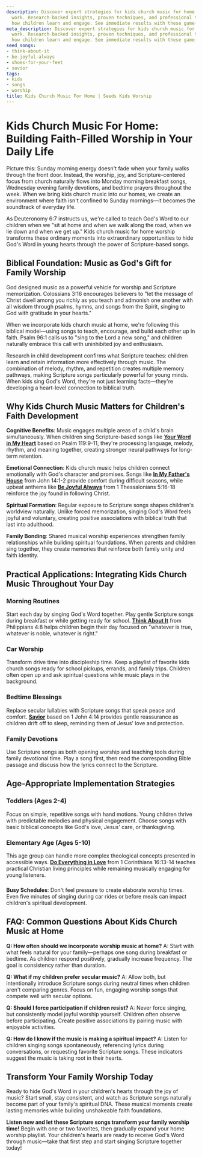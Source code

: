 ```yaml
---
description: Discover expert strategies for kids church music for home that actually
  work. Research-backed insights, proven techniques, and professional tips that transform
  how children learn and engage. See immediate results with these game-changing methods!
meta_description: Discover expert strategies for kids church music for home that actually
  work. Research-backed insights, proven techniques, and professional tips that transform
  how children learn and engage. See immediate results with these game-changing methods!
seed_songs:
- think-about-it
- be-joyful-always
- shoes-for-your-feet
- savior
tags:
- kids
- songs
- worship
title: Kids Church Music For Home | Seeds Kids Worship
---
```

# Kids Church Music For Home: Building Faith-Filled Worship in Your Daily Life

Picture this: Sunday morning energy doesn't fade when your family walks through the front door. Instead, the worship, joy, and Scripture-centered focus from church naturally flows into Monday morning breakfast songs, Wednesday evening family devotions, and bedtime prayers throughout the week. When we bring kids church music into our homes, we create an environment where faith isn't confined to Sunday mornings—it becomes the soundtrack of everyday life.

As Deuteronomy 6:7 instructs us, we're called to teach God's Word to our children when we "sit at home and when we walk along the road, when we lie down and when we get up." Kids church music for home worship transforms these ordinary moments into extraordinary opportunities to hide God's Word in young hearts through the power of Scripture-based songs.

## Biblical Foundation: Music as God's Gift for Family Worship

God designed music as a powerful vehicle for worship and Scripture memorization. Colossians 3:16 encourages believers to "let the message of Christ dwell among you richly as you teach and admonish one another with all wisdom through psalms, hymns, and songs from the Spirit, singing to God with gratitude in your hearts."

When we incorporate kids church music at home, we're following this biblical model—using songs to teach, encourage, and build each other up in faith. Psalm 96:1 calls us to "sing to the Lord a new song," and children naturally embrace this call with uninhibited joy and enthusiasm.

Research in child development confirms what Scripture teaches: children learn and retain information more effectively through music. The combination of melody, rhythm, and repetition creates multiple memory pathways, making Scripture songs particularly powerful for young minds. When kids sing God's Word, they're not just learning facts—they're developing a heart-level connection to biblical truth.

## Why Kids Church Music Matters for Children's Faith Development

**Cognitive Benefits**: Music engages multiple areas of a child's brain simultaneously. When children sing Scripture-based songs like **[Your Word in My Heart](https://seedskidsworship.com/product/your-word-in-my-heart-psalm-1199-11-2/)** based on Psalm 119:9-11, they're processing language, melody, rhythm, and meaning together, creating stronger neural pathways for long-term retention.

**Emotional Connection**: Kids church music helps children connect emotionally with God's character and promises. Songs like **[In My Father's House](https://seedskidsworship.com/product/in-my-fathers-house-john-141-2/)** from John 14:1-2 provide comfort during difficult seasons, while upbeat anthems like **[Be Joyful Always](https://seedskidsworship.com/product/joyful-always-1-thessalonians-516-18/)** from 1 Thessalonians 5:16-18 reinforce the joy found in following Christ.

**Spiritual Formation**: Regular exposure to Scripture songs shapes children's worldview naturally. Unlike forced memorization, singing God's Word feels joyful and voluntary, creating positive associations with biblical truth that last into adulthood.

**Family Bonding**: Shared musical worship experiences strengthen family relationships while building spiritual foundations. When parents and children sing together, they create memories that reinforce both family unity and faith identity.

## Practical Applications: Integrating Kids Church Music Throughout Your Day

### Morning Routines
Start each day by singing God's Word together. Play gentle Scripture songs during breakfast or while getting ready for school. **[Think About It](https://seedskidsworship.com/product/think-about-it-philippians-48/)** from Philippians 4:8 helps children begin their day focused on "whatever is true, whatever is noble, whatever is right."

### Car Worship
Transform drive time into discipleship time. Keep a playlist of favorite kids church songs ready for school pickups, errands, and family trips. Children often open up and ask spiritual questions while music plays in the background.

### Bedtime Blessings
Replace secular lullabies with Scripture songs that speak peace and comfort. **[Savior](https://seedskidsworship.com/product/savior-1-john-414/)** based on 1 John 4:14 provides gentle reassurance as children drift off to sleep, reminding them of Jesus' love and protection.

### Family Devotions
Use Scripture songs as both opening worship and teaching tools during family devotional time. Play a song first, then read the corresponding Bible passage and discuss how the lyrics connect to the Scripture.

## Age-Appropriate Implementation Strategies

### Toddlers (Ages 2-4)
Focus on simple, repetitive songs with hand motions. Young children thrive with predictable melodies and physical engagement. Choose songs with basic biblical concepts like God's love, Jesus' care, or thanksgiving.

### Elementary Age (Ages 5-10)
This age group can handle more complex theological concepts presented in accessible ways. **[Do Everything in Love](https://seedskidsworship.com/product/do-everything-in-love-1-corinthians-1613-14-2/)** from 1 Corinthians 16:13-14 teaches practical Christian living principles while remaining musically engaging for young listeners.

###

**Busy Schedules**: Don't feel pressure to create elaborate worship times. Even five minutes of singing during car rides or before meals can impact children's spiritual development.

## FAQ: Common Questions About Kids Church Music at Home

**Q: How often should we incorporate worship music at home?**
A: Start with what feels natural for your family—perhaps one song during breakfast or bedtime. As children respond positively, gradually increase frequency. The goal is consistency rather than duration.

**Q: What if my children prefer secular music?**
A: Allow both, but intentionally introduce Scripture songs during neutral times when children aren't comparing genres. Focus on fun, engaging worship songs that compete well with secular options.

**Q: Should I force participation if children resist?**
A: Never force singing, but consistently model joyful worship yourself. Children often observe before participating. Create positive associations by pairing music with enjoyable activities.

**Q: How do I know if the music is making a spiritual impact?**
A: Listen for children singing songs spontaneously, referencing lyrics during conversations, or requesting favorite Scripture songs. These indicators suggest the music is taking root in their hearts.

## Transform Your Family Worship Today

Ready to hide God's Word in your children's hearts through the joy of music? Start small, stay consistent, and watch as Scripture songs naturally become part of your family's spiritual DNA. These musical moments create lasting memories while building unshakeable faith foundations.

**Listen now and let these Scripture songs transform your family worship time!** Begin with one or two favorites, then gradually expand your home worship playlist. Your children's hearts are ready to receive God's Word through music—take that first step and start singing Scripture together today!

<script type="application/ld+json">
{
  "@context": "https://schema.org",
  "@type": "Article",
  "headline": "Kids Church Music For Home",
  "author": {
    "@type": "Organization",
    "name": "Seeds Kids Worship"
  },
  "publisher": {
    "@type": "Organization",
    "name": "Seeds Kids Worship",
    "logo": {
      "@type": "ImageObject",
      "url": "https://seedskidsworship.com/logo.png"
    }
  },
  "datePublished": "2025-09-04T15:45:16.745831",
  "dateModified": "2025-09-04T15:45:16.745851",
  "description": "Discover expert strategies for kids church music for home that actually work. Research-backed insights, proven techniques, and professional tips that transform ",
  "mainEntityOfPage": {
    "@type": "WebPage",
    "@id": "https://seedskidsworship.com/activities/kids-church-music-for-home/"
  }
}
</script>

<script type="application/ld+json">
{
  "@context": "https://schema.org",
  "@type": "Product",
  "name": "Think About It",
  "description": "Thoughtful song about focusing on what is true, noble, and praiseworthy from Philippians 4:8",
  "url": "https://seedskidsworship.com/product/think-about-it-philippians-48/",
  "brand": {
    "@type": "Brand",
    "name": "Seeds Kids Worship"
  },
  "category": "Children's Christian Music",
  "album": "The Power of Encouragement"
}
</script>

<script type="application/ld+json">
{
  "@context": "https://schema.org",
  "@type": "Product",
  "name": "Be Joyful Always",
  "description": "Upbeat anthem reminding children to be joyful always, pray continually, and give thanks in all circumstances",
  "url": "https://seedskidsworship.com/product/joyful-always-1-thessalonians-516-18/",
  "brand": {
    "@type": "Brand",
    "name": "Seeds Kids Worship"
  },
  "category": "Children's Christian Music",
  "album": "Seeds of Purpose"
}
</script>

<script type="application/ld+json">
{
  "@context": "https://schema.org",
  "@type": "Product",
  "name": "Shoes For Your Feet",
  "description": "Dynamic song about having feet fitted with gospel readiness from the armor of God passage Ephesians 6:14-15",
  "url": "https://seedskidsworship.com/product/shoes-for-your-feet-ephesians-614-15-2/",
  "brand": {
    "@type": "Brand",
    "name": "Seeds Kids Worship"
  },
  "category": "Children's Christian Music",
  "album": "The Armor Of God"
}
</script>

<script type="application/ld+json">
{
  "@context": "https://schema.org",
  "@type": "Product",
  "name": "Savior",
  "
